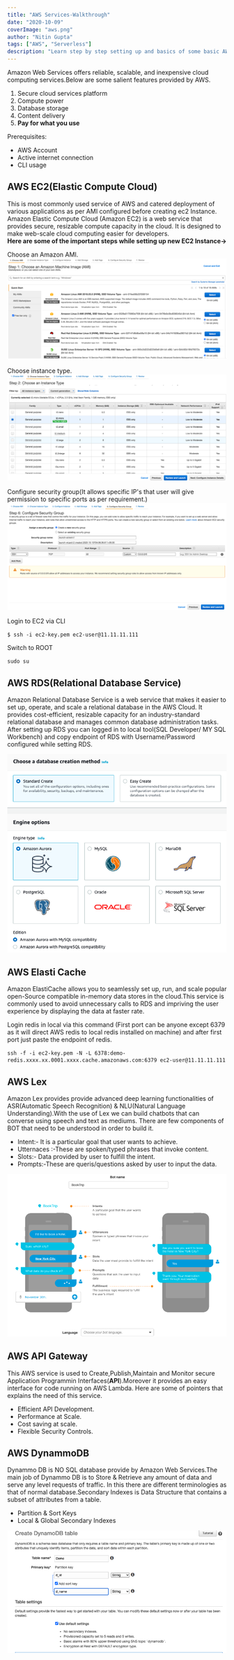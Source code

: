 ```yaml
---
title: "AWS Services-Walkthrough"
date: "2020-10-09"
coverImage: "aws.png"
author: "Nitin Gupta"
tags: ["AWS", "Serverless"]
description: "Learn step by step setting up and basics of some basic AWS services."
---
```


Amazon Web Services offers reliable, scalable, and inexpensive cloud computing services.Below are some salient features provided by AWS.
1.  Secure cloud services platform
2.  Compute power
3.  Database storage
4.  Content delivery 
5.  **Pay for what you use**

Prerequisites:

- AWS Account
- Active internet connection
- CLI usage

## AWS EC2(Elastic Compute Cloud)
This is most commonly used service of AWS and catered deployment of various applications as per AMI configured before creating ec2 Instance.
Amazon Elastic Compute Cloud (Amazon EC2) is a web service that provides secure, resizable compute capacity in the cloud. 
It is designed to make web-scale cloud computing easier for developers. <br>
**Here are some of the important steps while setting up new EC2 Instance->** <br>

Choose an Amazon AMI.
![AWS](AWS_EC21.PNG)

Choose instance type.
![AWS](AWS_EC22.PNG)

Configure security group(It allows specific IP's that user will give permission to specific ports as per requirement.)
![AWS](AWS_EC23.PNG)



Login to EC2 via CLI
```
$ ssh -i ec2-key.pem ec2-user@11.11.11.111
```
Switch to ROOT
```
sudo su
```
## AWS RDS(Relational Database Service)
Amazon Relational Database Service is a web service that makes it easier to set up, operate, and scale a relational database in the AWS Cloud. It provides cost-efficient, resizable capacity for an industry-standard relational database and manages common database administration tasks.
After setting up RDS you can logged in to local tool(SQL Developer/ MY SQL Workbench) and copy endpoint of RDS with Username/Password configured while setting RDS.

![Available Databases](AWS_RDS.PNG)

## AWS Elasti Cache
Amazon ElastiCache allows you to seamlessly set up, run, and scale popular open-Source compatible in-memory data stores in the cloud.This service is commonly used to avoid unnecessary calls to RDS and impriving the user experience by displaying the data at faster rate.

Login redis in local via this command (First port can be anyone except 6379 as it will direct AWS redis to local redis installed on machine) and after first port just paste the endpoint of redis.

```
ssh -f -i ec2-key.pem -N -L 6378:demo-redis.xxxx.xx.0001.xxxx.cache.amazonaws.com:6379 ec2-user@11.11.11.111
```
## AWS Lex
Amazon Lex provides provide advanced deep learning functionalities of ASR(Automatic Speech Recognition) & NLU(Natural Language Understanding).With the use of Lex we can build chatbots that can converse using speech and text as mediums.
There are few components of BOT that need to be understood in order to build it.

- Intent:- It is a particular goal that user wants to achieve.
- Utternaces :-These are spoken/typed phrases that invoke content.
- Slots:- Data provided by user to fulfill the intent.
- Prompts:-These are queris/questions asked by user to input the data.

![AWS Lex](AWS_Lex.PNG)


## AWS API Gateway
This AWS service is used to Create,Publish,Maintain and Monitor secure Application Programmin Interfaces(**API**).Moreover it provides an easy interface for code running on AWS Lambda.
Here are some of pointers that explains the need of this service.
- Efficient API Development.
- Performance at Scale.
- Cost saving at scale.
- Flexible Security Controls.

## AWS DynammoDB
Dynammo DB is NO SQL database provide by Amazon Web Services.The main job of Dynammo DB is to Store & Retrieve any amount of data and serve any level requests of traffic.
In this there are different terminologies as that of normal database.Secondary Indexes is Data Structure that contains a subset of attributes from a table.
- Partition & Sort Keys
- Local & Global Secondary Indexes

![AWS Dynammo](AWS_Dynammo.PNG)


